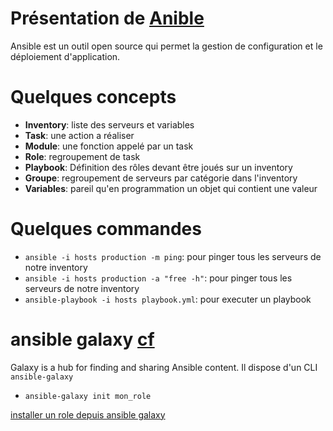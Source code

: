 # Présentation de [Anible](https://docs.ansible.com/)
Ansible est un outil open source qui permet la gestion de configuration et le déploiement d'application.

# Quelques concepts
- **Inventory**: liste des serveurs et variables
- **Task**: une action a réaliser
- **Module**: une fonction appelé par un task
- **Role**: regroupement de  task
- **Playbook**: Définition des rôles devant être joués sur un inventory
- **Groupe**: regroupement de serveurs par catégorie dans l'inventory
- **Variables**: pareil qu'en programmation un objet qui contient une valeur

# Quelques commandes
- `ansible -i hosts production -m ping`: pour pinger tous les serveurs de notre inventory
- `ansible -i hosts production -a "free -h"`: pour pinger tous les serveurs de notre inventory
- `ansible-playbook -i hosts playbook.yml`: pour executer un playbook

# ansible galaxy [cf](https://galaxy.ansible.com/docs/)
Galaxy is a hub for finding and sharing Ansible content.
Il dispose d'un CLI `ansible-galaxy`
- `ansible-galaxy init mon_role`

[installer un role depuis ansible galaxy](https://galaxy.ansible.com/ericsysmin/docker)
